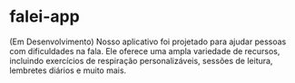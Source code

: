 # falei-app
(Em Desenvolvimento) Nosso aplicativo foi projetado para ajudar pessoas com dificuldades na fala. Ele oferece uma ampla variedade de recursos, incluindo exercícios de respiração personalizáveis, sessões de leitura, lembretes diários e muito mais.
